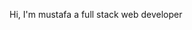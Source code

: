 Hi, I'm mustafa a full stack web developer

<!---
mustafa-php/mustafa-php is a ✨ special ✨ repository because its `README.md` (this file) appears on your GitHub profile.
You can click the Preview link to take a look at your changes.
--->
